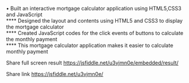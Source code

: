 •	Built an interactive mortgage calculator application using HTML5,CSS3 and JavaScript  
**** Designed the layout and contents using HTML5 and CSS3 to display the mortgage calculator  
**** Created  JavaScript codes for the click events of buttons to calculate the monthly payment  
**** This mortgage calculator application makes it easier to calculate monthly payment  

Share full screen result
https://jsfiddle.net/u3vjmn0e/embedded/result/

Share link
https://jsfiddle.net/u3vjmn0e/
 
